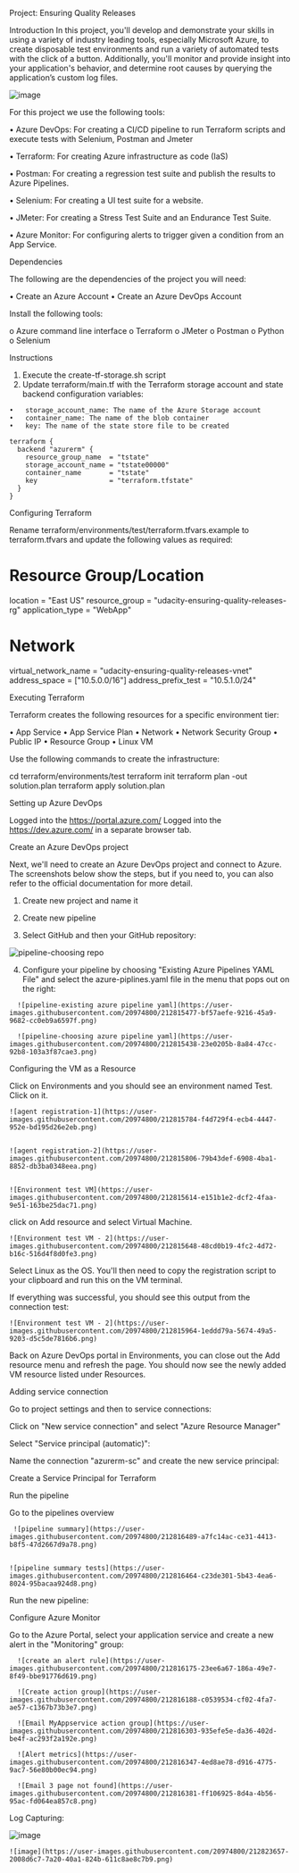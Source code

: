 
Project: Ensuring Quality Releases

Introduction
  In this project, you'll develop and demonstrate your skills in using a variety of industry leading tools, especially Microsoft Azure, to create disposable test environments and run a variety of automated tests with the click of a button. Additionally, you'll monitor and provide insight into your application's behavior, and determine root causes by querying the application’s custom log files.
  
  ![image](https://user-images.githubusercontent.com/20974800/212813810-0aada9e2-68f0-46ca-8395-db3752ce3aa6.png)


For this project we use the following tools:

  •	Azure DevOps: For creating a CI/CD pipeline to run Terraform scripts and execute tests with Selenium, Postman and Jmeter
  
  •	Terraform: For creating Azure infrastructure as code (IaS)
  
  •	Postman: For creating a regression test suite and publish the results to Azure Pipelines.
  
  •	Selenium: For creating a UI test suite for a website.
  
  •	JMeter: For creating a Stress Test Suite and an Endurance Test Suite.
  
  •	Azure Monitor: For configuring alerts to trigger given a condition from an App Service.

Dependencies

The following are the dependencies of the project you will need:
  
  •	Create an Azure Account
  •	Create an Azure DevOps Account

Install the following tools:
  
  o	Azure command line interface
  o	Terraform
  o	JMeter
  o	Postman
  o	Python
  o	Selenium

Instructions
  
  1) Execute the create-tf-storage.sh script
  2) Update terraform/main.tf with the Terraform storage account and state backend configuration variables:

    •	storage_account_name: The name of the Azure Storage account
    •	container_name: The name of the blob container
    •	key: The name of the state store file to be created
    
    terraform {
      backend "azurerm" {
        resource_group_name  = "tstate"
        storage_account_name = "tstate00000"
        container_name       = "tstate"
        key                  = "terraform.tfstate"
      }
    }

Configuring Terraform

Rename terraform/environments/test/terraform.tfvars.example to terraform.tfvars and update the following values as required:

# Resource Group/Location
  location = "East US"
  resource_group = "udacity-ensuring-quality-releases-rg"
  application_type = "WebApp"

# Network
  virtual_network_name = "udacity-ensuring-quality-releases-vnet"
  address_space = ["10.5.0.0/16"]
  address_prefix_test = "10.5.1.0/24"
  
Executing Terraform

Terraform creates the following resources for a specific environment tier:
  
  •	App Service
  •	App Service Plan
  •	Network
  •	Network Security Group
  •	Public IP
  •	Resource Group
  •	Linux VM

Use the following commands to create the infrastructure:

  cd terraform/environments/test
  terraform init
  terraform plan -out solution.plan
  terraform apply solution.plan

Setting up Azure DevOps
  
  Logged into the https://portal.azure.com/
  Logged into the https://dev.azure.com/ in a separate browser tab.

Create an Azure DevOps project
  
  Next, we'll need to create an Azure DevOps project and connect to Azure. The screenshots below show the steps, but if you need to, you can also refer to
  the official documentation for more detail.
  
  1.	Create new project and name it
      
  2.	Create new pipeline
  
  3.	Select GitHub and then your GitHub repository:
  
  ![pipeline-choosing repo](https://user-images.githubusercontent.com/20974800/212815356-c5f74dfa-8142-45c5-92d2-ca40bf023dc1.png)
  
  4.	Configure your pipeline by choosing "Existing Azure Pipelines YAML File" and select the azure-piplines.yaml file in the menu that pops out on the right:
      
      ![pipeline-existing azure pipeline yaml](https://user-images.githubusercontent.com/20974800/212815477-bf57aefe-9216-45a9-9682-cc0eb9a6597f.png)

      ![pipeline-choosing azure pipeline yaml](https://user-images.githubusercontent.com/20974800/212815438-23e0205b-8a84-47cc-92b8-103a3f87cae3.png)

  
Configuring the VM as a Resource
  
  Click on Environments and you should see an environment named Test. Click on it.
  
    ![agent registration-1](https://user-images.githubusercontent.com/20974800/212815784-f4d729f4-ecb4-4447-952e-bd195d26e2eb.png)


    ![agent registration-2](https://user-images.githubusercontent.com/20974800/212815806-79b43def-6908-4ba1-8852-db3ba0348eea.png)


    ![Environment test VM](https://user-images.githubusercontent.com/20974800/212815614-e151b1e2-dcf2-4faa-9e51-163be25dac71.png)

  click on Add resource and select Virtual Machine.
  
    ![Environment test VM - 2](https://user-images.githubusercontent.com/20974800/212815648-48cd0b19-4fc2-4d72-b16c-516d4f8d0fe3.png)
    
     
  Select Linux as the OS. You'll then need to copy the registration script to your clipboard and run this on the VM terminal.

  If everything was successful, you should see this output from the connection test:
    
    ![Environment test VM - 2](https://user-images.githubusercontent.com/20974800/212815964-1eddd79a-5674-49a5-9203-d5c5de7816b6.png)

  Back on Azure DevOps portal in Environments, you can close out the Add resource menu and refresh the page. You should now see the newly added VM resource
  listed   under Resources.

Adding service connection
  
  Go to project settings and then to service connections:
    
  Click on "New service connection" and select "Azure Resource Manager"

  Select "Service principal (automatic)":

  Name the connection "azurerm-sc" and create the new service principal:

  Create a Service Principal for Terraform

  Run the pipeline
  
  Go to the pipelines overview
  
     ![pipeline summary](https://user-images.githubusercontent.com/20974800/212816489-a7fc14ac-ce31-4413-b8f5-47d2667d9a78.png)

    
    ![pipeline summary tests](https://user-images.githubusercontent.com/20974800/212816464-c23de301-5b43-4ea6-8024-95bacaa924d8.png)

  
  Run the new pipeline:
  
  Configure Azure Monitor
  
  Go to the Azure Portal, select your application service and create a new alert in the "Monitoring" group:

      ![create an alert rule](https://user-images.githubusercontent.com/20974800/212816175-23ee6a67-186a-49e7-8f49-bbe91776d619.png)

      ![Create action group](https://user-images.githubusercontent.com/20974800/212816188-c0539534-cf02-4fa7-ae57-c1367b73b3e7.png)
      
      ![Email MyAppservice action group](https://user-images.githubusercontent.com/20974800/212816303-935efe5e-da36-402d-be4f-ac293f2a192e.png)

      ![Alert metrics](https://user-images.githubusercontent.com/20974800/212816347-4ed8ae78-d916-4775-9ac7-56e80b00ec94.png)

      ![Email 3 page not found](https://user-images.githubusercontent.com/20974800/212816381-ff106925-8d4a-4b56-95ac-fd064ea857c8.png)
      
   Log Capturing:
   
   ![image](https://user-images.githubusercontent.com/20974800/212823473-4f5a7609-056a-49fa-ad44-f8c6b2f3c0bb.png)

    ![image](https://user-images.githubusercontent.com/20974800/212823657-2008d6c7-7a20-40a1-824b-611c8ae8c7b9.png)






